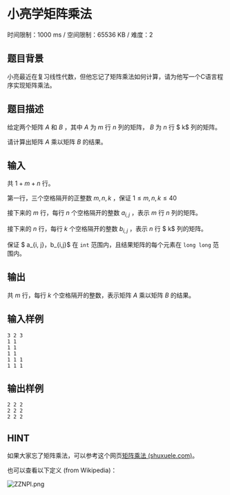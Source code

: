 # 小亮学矩阵乘法

时间限制：1000 ms / 空间限制：65536 KB / 难度：2

## 题目背景

小亮最近在复习线性代数，但他忘记了矩阵乘法如何计算，请为他写一个C语言程序实现矩阵乘法。

## 题目描述

给定两个矩阵 $A$ 和 $B$ ，其中 $A$ 为 $m$ 行 $n$ 列的矩阵， $B$ 为 $n$ 行 $ k$ 列的矩阵。

请计算出矩阵 $A$ 乘以矩阵 $B$ 的结果。

## 输入

共 $1+m+n$ 行。

第一行，三个空格隔开的正整数 $m,n,k$ ，保证 $1\le m,n,k\le  40$

接下来的 $m$ 行，每行 $n$ 个空格隔开的整数 $a_{i,j}$ ，表示  $m$ 行 $n$ 列的矩阵。

接下来的 $n$ 行，每行 $k$ 个空格隔开的整数 $b_{i,j}$ ，表示  $n$ 行 $ k$ 列的矩阵。

保证 $ a_{i, j}$，$b_{i,j}$ 在 `int` 范围内，且结果矩阵的每个元素在 `long long` 范围内。

## 输出

共 $m$ 行，每行 $k$ 个空格隔开的整数，表示矩阵 $A$ 乘以矩阵 $B$ 的结果。

## 输入样例

    3 2 3
    1 1
    1 1
    1 1
    1 1 1
    1 1 1

## 输出样例

    2 2 2
    2 2 2
    2 2 2

## HINT

如果大家忘了矩阵乘法，可以参考这个网页[矩阵乘法 (shuxuele.com)](https://www.shuxuele.com/algebra/matrix-multiplying.html)。

也可以查看以下定义 (from Wikipedia)：

![ZZNPl.png](https://i0.imgs.ovh/2023/11/03/ZZNPl.png)
